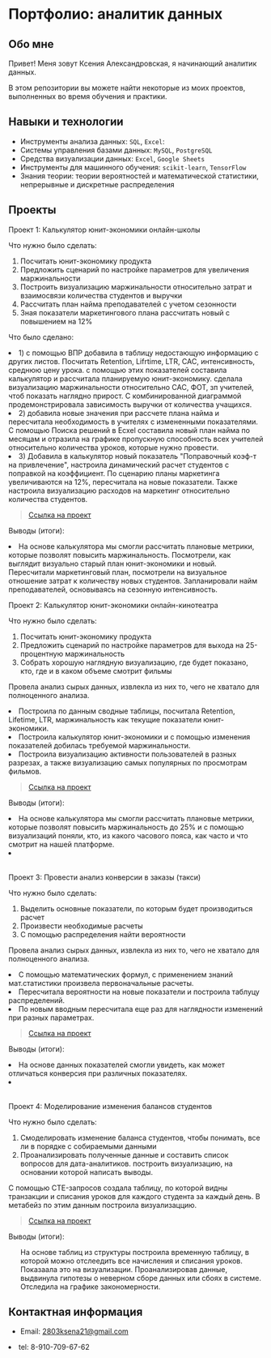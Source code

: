 # Портфолио: аналитик данных

## Обо мне 

Привет! Меня зовут Ксения Александровская, я начинающий аналитик данных. 

В этом репозитории вы можете найти некоторые из моих проектов, выполненных во время обучения и практики.
<br>

## Навыки и технологии
- Инструменты анализа данных: ``SQL``, ``Excel``: 
- Системы управления базами данных: ``MySQL``, ``PostgreSQL``
- Средства визуализации данных: ``Excel``, ``Google Sheets``
- Инструменты для машинного обучения: ``scikit-learn``, ``TensorFlow``
- Знания теории: теории вероятностей и математической статистики, непрерывные и дискретные распределения



## Проекты
<p> Проект 1: Калькулятор юнит-экономики онлайн-школы</p>
<p>Что нужно было сделать:<p>
<ol>
  <li> Посчитать юнит-экономику продукта </li>
  <li>Предложить сценарий по настройке параметров для увеличения маржинальности</li>
  <li> Построить визуализацию маржинальности относительно затрат и взаимосвязи количества студентов и выручки </li>
  <li> Рассчитать план найма преподавателей с учетом сезонности  </li>
  <li> Зная показатели маркетингового плана рассчитать новый с повышением на 12% </li>
</ol>

<p>Что было сделано:  <li> 1) с помощью ВПР добавила в таблицу недостающую информацию с других листов. Посчитать Retention, Lifrtime, LTR, CAC, интенсивность, среднюю цену урока. с помощью этих показателей составила калькулятор и рассчитала планируемую юнит-экономику. сделала визуализацию маржинальности относительно CAC, ФОТ, зп учителей, чтоб показать наглядно прирост. С комбинированной диаграммой продемонстрировала зависимость выручки от количества учащихся. </li>
   <li> 2) добавила новые значения при рассчете плана найма и пересчитала необходимость в учителях с измененными показателями. С помощью Поиска решений в Ecxel составила новый план найма по месяцам и отразила на графике пропускную способность всех учителей относительно количества уроков, которые нужно провести. </li>
   <li> 3) Добавила в калькулятор новый показатель "Поправочный коэф-т на привлечение", настроила динамический расчет студентов с поправкой на коэффициент. По сценарию планы маркетинга увеличиваются на 12%, пересчитала на новые показатели. Также настроила визуализацию расходов на маркетинг относительно количества студентов. <p>

> <a href="https://docs.google.com/spreadsheets/d/1B_nEcmXoKQ-nBAUDitUMaSa69cT8Fv8Z/edit#gid=1615393483">Ссылка на проект</a>


</a>
 

<p>Выводы (итоги):<p>

  <li> На основе калькулятора мы смогли рассчитать плановые метрики, которые позволят повысить маржинальность. Посмотрели, как выглядит визуально старый план юнит-экономики и новый.
 Пересчитали маркетинговый план, посмотрели на визуальное отношение затрат к количеству новых студентов.  Запланировали найм преподавателей, основываясь на сезонную интенсивность.
<br> 

<p> Проект 2: Калькулятор юнит-экономики онлайн-кинотеатра</p>
<p>Что нужно было сделать:<p>
<ol>
  <li> Посчитать юнит-экономику продукта</li>
  <li> Предложить сценарий по настройке параметров для выхода на 25-процентную маржинальность </li>
  <li> Собрать хорошую наглядную визуализацию, где будет показано, кто, где и в каком объеме смотрит фильмы </li>
 
</ol>

<p> Провела анализ сырых данных, извлекла из них то, чего не хватало для полноценного анализа.
<li>Построила по данным сводные таблицы, посчитала Retention, Lifetime, LTR, маржинальность как текущие показатели юнит-экономики.
<li>Построила калькулятор юнит-экономики и с помощью изменения показателей добилась требуемой маржинальности.
<li>Построила визуализацию активности пользователей в разных разрезах, а также визуализацию самых популярных по просмотрам фильмов. <p>

> <a href="https://drive.google.com/drive/folders/11HcEeqniyrCMjuwHZ0GLysX0A2SEv-_x">Ссылка на проект</a>

<p>Выводы (итоги):<p>
 <li> На основе калькулятора мы смогли рассчитать плановые метрики, которые позволят повысить маржинальность до 25% и с помощью визуализаций поняли, кто, из какого часового пояса, как часто и что смотрит на нашей платформе.

</ol>
<br> 
 <li> </li>
<br> 
<p> Проект 3: Провести анализ конверсии в заказы (такси)</p>
<p>Что нужно было сделать:<p>
<ol>
  <li> Выделить основные показатели, по которым будет производиться расчет</li>
  <li> Произвести необходимые расчеты </li>
  <li> С помощью распределения найти вероятности </li>
 
</ol>

<p> Провела анализ сырых данных, извлекла из них то, чего не хватало для полноценного анализа.
<li>С помощью математических формул, с применением знаний мат.статистики произвела первоначальные расчеты.
<li>Пересчитала вероятности на новые показатели и построила таблуцу распределений.
<li>По новым вводным пересчитала еще раз для наглядности изменений при разных параметрах. <p>

> <a href="https://docs.google.com/spreadsheets/d/14Ay5qA-yiyeIrKGos-IW28qd5Jontk9Z/edit#gid=914337121">Ссылка на проект</a>

<p>Выводы (итоги):<p>
 <li> На основе данных показателей смогли увидеть, как может отличаться конверсия при различных показателях.

</ol>
<br> 
 <li> </li>
<br> 


<p>Проект 4: Моделирование изменения балансов студентов</p> 
<p>Что нужно было сделать:<p>
<ol>
  <li>  Смоделировать изменение баланса студентов, чтобы понимать, все ли в порядке с собираемыми данными</li>
  <li> Проанализировать полученные данные и составить список вопросов для дата-аналитиков. построить визуализацию, на основании которой написать выводы.</li>
</ol>

<p>С помощью CTE-запросов создала таблицу, по которой видны транзакции и списания уроков для каждого студента за каждый день. В метабейз по этим данным построила визуализаццию. <p>

> <a href="https://drive.google.com/drive/folders/1j7eI-vaSiDzP8WBWwzLJG1NC-zgrncgn"> Ссылка на проект</a>

 
 <p>Выводы (итоги):<p>
<ol>
  На основе таблиц из структуры построила временную таблицу, в которой можно отслеедить все начисления и списания уроков. Показаала это на визуализации. Проанализировав данные, выдвинула гипотезы о неверном сборе данных или сбоях в системе. Отследила на графике закономерности.
</ol>

## Контактная информация
- Email: 2803ksena21@gmail.com
 <li> tel: 8-910-709-67-62
